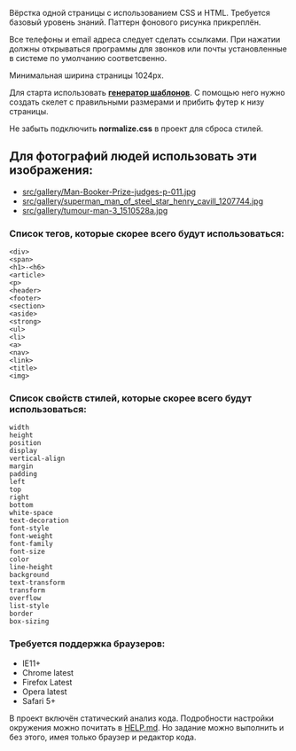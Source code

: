 Вёрстка одной страницы с использованием CSS и HTML. Требуется базовый уровень знаний.
Паттерн фонового рисунка прикреплён. 

Все телефоны и email адреса следует сделать ссылками. При нажатии должны открываться программы для звонков или почты установленные в системе по умолчанию соответсвенно.

Минимальная ширина страницы 1024px.

Для старта использовать **[генератор шаблонов](http://csstemplater.com/)**. С помощью него нужно создать скелет с правильными размерами и прибить футер к низу страницы.

Не забыть подключить **normalize.css** в проект для сброса стилей.

## Для фотографий людей использовать эти изображения:

- [src/gallery/Man-Booker-Prize-judges-p-011.jpg](src/gallery/Man-Booker-Prize-judges-p-011.jpg)
- [src/gallery/superman_man_of_steel_star_henry_cavill_1207744.jpg](src/gallery/superman_man_of_steel_star_henry_cavill_1207744.jpg)
- [src/gallery/tumour-man-3_1510528a.jpg](src/gallery/tumour-man-3_1510528a.jpg)

### Список тегов, которые скорее всего будут использоваться:
    <div>
    <span>
    <h1>-<h6>
    <article>
    <p>
    <header>
    <footer>
    <section>
    <aside>
    <strong>
    <ul>
    <li>
    <a>
    <nav>
    <link>
    <title>
	<img>

### Список свойств стилей, которые скорее всего будут использоваться:
	width
	height
	position
	display
	vertical-align
	margin
	padding
	left
	top
	right
	bottom
	white-space
	text-decoration
	font-style
	font-weight
	font-family
	font-size
	color
	line-height
	background
	text-transform
	transform
	overflow
	list-style
	border
	box-sizing

### Требуется поддержка браузеров:
- IE11+
- Chrome latest
- Firefox Latest
- Opera latest
- Safari 5+

В проект включён статический анализ кода. Подробности настройки окружения можно почитать в [HELP.md](./HELP.md). Но задание можно выполнить и без этого, имея только браузер и редактор кода.